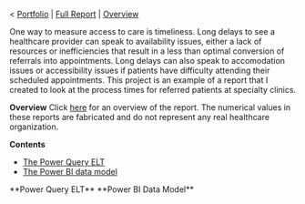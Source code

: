 < [Portfolio](https://907sjl.github.io) | [Full Report](https://907sjl.github.io/pdf/Referral%20Wait%20Time.pdf) | [Overview](https://907sjl.github.io/referrals_powerbi/referrals_report) 

One way to measure access to care is timeliness.  Long delays to see a healthcare provider can speak to availability issues, either a lack of resources or inefficiencies that result in a less than optimal conversion of referrals into appointments. Long delays can also speak to accomodation issues or accessibility issues if patients have difficulty attending their scheduled appointments.
This project is an example of a report that I created to look at the process times for referred patients at specialty clinics. 

**Overview**
Click [here](https://907sjl.github.io/referrals_powerbi/referrals_report) for an overview of the report.  The numerical values in these reports are fabricated and do not represent any real healthcare organization. 

**Contents**
<ul>
  <li><a href="#Power Query">The Power Query ELT</a></li> 
  <li><a href="#Data Model">The Power BI data model</a></li> 
</ul>
<a name="Power Query">**Power Query ELT**</a> 
<a name="Data Model">**Power BI Data Model**</a> 

